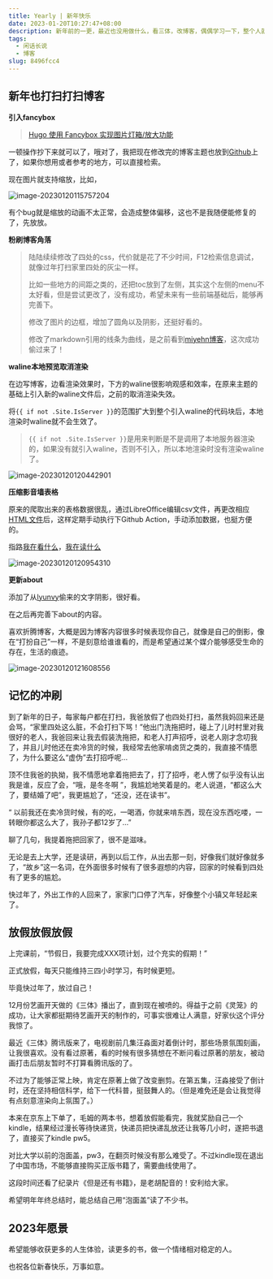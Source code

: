 ```yaml
---
title: Yearly | 新年快乐
date: 2023-01-20T10:27:47+08:00
description: 新年前的一更，最近也没用做什么，看三体，改博客，偶偶学习一下，整个人就是放假的状态。
tags:
  - 闲话长说
  - 博客
slug: 8496fcc4
---
```


## 新年也打扫打扫博客

**引入fancybox**

> [Hugo 使用 Fancybox 实现图片灯箱/放大功能](https://atpx.com/hugo-fancybox/)

一顿操作抄下来就可以了，哦对了，我把现在修改完的博客主题也放到[Github](https://github.com/shixiaocaia/Hugo-theme-Cactus-mod)上了，如果你想用或者参考的地方，可以直接检索。

现在图片就支持缩放，比如，

![image-20230120115757204](https://bu.dusays.com/2023/01/20/63ca114f528b4.png)

有个bug就是缩放的动画不太正常，会造成整体偏移，这也不是我随便能修复的了，先放放。

**粉刷博客角落**

> 陆陆续续修改了四处的css，代价就是花了不少时间，F12检索信息调试，就像过年打扫家里四处的灰尘一样。
>
> 比如一些地方的间距之类的，还把toc放到了左侧，其实这个左侧的menu不太好看，但是尝试更改了，没有成功，希望未来有一些前端基础后，能够再完善下。
>
> 修改了图片的边框，增加了圆角以及阴影，还挺好看的。
>
> 修改了markdown引用的线条为曲线，是之前看到[miyehn博客](https://miyehn.me/blog/)，这次成功偷过来了！

**waline本地预览取消渲染**

在边写博客，边看渲染效果时，下方的waline很影响观感和效率，在原来主题的基础上引入新的waline文件后，之前的取消渲染失效。

将`{{ if not .Site.IsServer }}`的范围扩大到整个引入waline的代码块后，本地渲染时waline就不会生效了。

> `{{ if not .Site.IsServer }}`是用来判断是不是调用了本地服务器渲染的，如果没有就引入waline，否则不引入，所以本地渲染时没有渲染waline了。

![image-20230120120442901](https://bu.dusays.com/2023/01/20/63ca12ddbd536.png)

**压缩影音墙表格**

原来的爬取出来的表格数据很乱，通过LibreOffice编辑csv文件，再更改相应[HTML文件](https://github.com/shixiaocaia/Hugo-theme-Cactus-mod/tree/main/layouts/_default)后，这样定期手动执行下Github Action，手动添加数据，也挺方便的。

指路[我在看什么](https://shixiaocaia.fun/movies/)，[我在读什么](https://shixiaocaia.fun/books/)

![image-20230120120954310](https://bu.dusays.com/2023/01/20/63ca1415beaad.png)

**更新about**

添加了从[lyunvy](https://lyunvy.top/)偷来的文字阴影，很好看。

在之后再完善下about的内容。

喜欢折腾博客，大概是因为博客内容很多时候表现你自己，就像是自己的倒影，像在“打扮自己”一样，不是刻意给谁谁看的，而是希望通过某个媒介能够感受生命的存在，生活的痕迹。

![image-20230120121608556](https://bu.dusays.com/2023/01/20/63ca158cc7980.png)

## 记忆的冲刷

到了新年的日子，每家每户都在打扫，我爸放假了也四处打扫，虽然我妈回来还是会骂，“家里四处这么脏，不会打扫下骂！”他出门洗拖把时，碰上了儿时村里对我很好的老人，我爸回来让我去假装洗拖把，和老人打声招呼，说老人刚才念叨我了，并且儿时他还在卖冷货的时候，我经常去他家啃卤货之类的，我直接不情愿了，为什么要这么“虚伪”去打招呼呢...

顶不住我爸的执拗，我不情愿地拿着拖把去了，打了招呼，老人愣了似乎没有认出我是谁，反应了会，“哦，是冬冬啊 ”，我尴尬地笑着是的。老人说道，“都这么大了，要结婚了吧”，我更尴尬了，“还没，还在读书”。

“ 以前我还在卖冷货时候，有的吃，一喝酒，你就来啃东西，现在没东西吃喽，一转眼你都这么大了，我孙子都12岁了...”

聊了几句，我提着拖把回家了，很不是滋味。

无论是去上大学，还是读研，再到以后工作，从出去那一刻，好像我们就好像就多了，“故乡”这一名词，在外面很多时候有了很多遐想的内容，回家的时候看到四处有了更多的尴尬。

快过年了，外出工作的人回来了，家家门口停了汽车，好像整个小镇又年轻起来了。

## 放假放假放假

上完课前，“节假日，我要完成XXX项计划，过个充实的假期！”

正式放假，每天只能维持三四小时学习，有时候更短。

毕竟快过年了，放过自己！

12月份艺画开天做的《三体》播出了，直到现在被喷的。得益于之前《灵笼》的成功，让大家都挺期待艺画开天的制作的，可事实很难让人满意，好家伙这个评分我惊了。

最近《三体》腾讯版来了，电视剧前几集汪淼面对着倒计时，那些场景氛围刻画，让我很喜欢。没有看过原著，看的时候有很多猜想在不断问看过原著的朋友，被动画打击后朋友暂时不打算看腾讯版的了。

不过为了能够正常上映，肯定在原著上做了改变删剪。在第五集，汪淼接受了倒计时，还在坚持相信科学，给下一代科普，挺鼓舞人的。（但是难免还是会让我觉得有点刻意渲染向上氛围了。）

本来在京东上下单了，毛姆的两本书，想着放假能看完，我就奖励自己一个kindle，结果经过漫长等待快递货，快递员把快递乱放还让我等几小时，遂把书退了，直接买了kindle pw5。

对比大学以前的泡面盖，pw3，在翻页时候没有那么难受了。不过kindle现在退出了中国市场，不能够直接购买正版书籍了，需要曲线使用了。

这段时间还看了纪录片《但是还有书籍》，是老胡配音的！安利给大家。

希望明年年终总结时，能总结自己用“泡面盖”读了不少书。

## 2023年愿景

希望能够收获更多的人生体验，读更多的书，做一个情绪相对稳定的人。

也祝各位新春快乐，万事如意。
